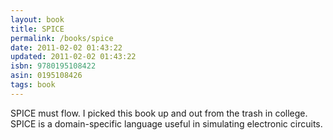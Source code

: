 ```yaml
---
layout: book
title: SPICE
permalink: /books/spice
date: 2011-02-02 01:43:22
updated: 2011-02-02 01:43:22
isbn: 9780195108422
asin: 0195108426
tags: book
---
```

SPICE must flow. I picked this book up and out from the trash in college. SPICE
is a domain-specific language useful in simulating electronic circuits.
